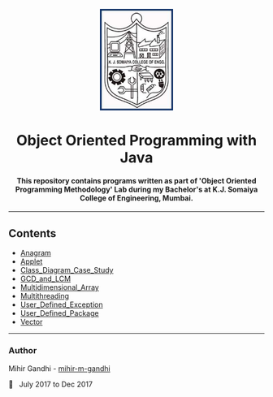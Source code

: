<p align="center">
 <img height=200px src="./kjsce.jpg" alt="KJSCE">
</p>

<h1 align="center">Object Oriented Programming with Java</h1>

<div align="center">

<h4> This repository contains programs written as part of 'Object Oriented Programming Methodology' Lab during my Bachelor's at K.J. Somaiya College of Engineering, Mumbai.</h4>

</div>

------------------------------------------
## Contents

* [Anagram](./Anagram)
* [Applet](./Applet)
* [Class_Diagram_Case_Study](./Class_Diagram_Case_Study)
* [GCD_and_LCM](./GCD_and_LCM)
* [Multidimensional_Array](./Multidimensional_Array)
* [Multithreading](./Multithreading)
* [User_Defined_Exception](./User_Defined_Exception)
* [User_Defined_Package](./User_Defined_Package)
* [Vector](./Vector)

------------------------------------------
### Author
Mihir Gandhi - [mihir-m-gandhi](https://github.com/mihir-m-gandhi)

:date: &nbsp; July 2017 to Dec 2017
